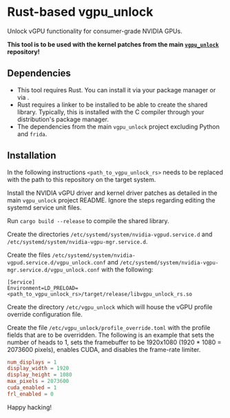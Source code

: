 # Rust-based vgpu\_unlock

Unlock vGPU functionality for consumer-grade NVIDIA GPUs.

**This tool is to be used with the kernel patches from the main
[`vgpu_unlock`](https://github.com/DualCoder/vgpu_unlock) repository!**

## Dependencies

* This tool requires Rust. You can install it via your package manager or via
  [](https://rustup.rs).
* Rust requires a linker to be installed to be able to create the shared
  library. Typically, this is installed with the C compiler through your
  distribution's package manager.
* The dependencies from the main `vgpu_unlock` project excluding Python and
  `frida`.

## Installation

In the following instructions `<path_to_vgpu_unlock_rs>` needs to be replaced
with the path to this repository on the target system.

Install the NVIDIA vGPU driver and kernel driver patches as detailed in the
main `vgpu_unlock` project README. Ignore the steps regarding editing the
systemd service unit files.

Run `cargo build --release` to compile the shared library.

Create the directories `/etc/systemd/system/nvidia-vgpud.service.d` and
`/etc/systemd/system/nvidia-vgpu-mgr.service.d`.

Create the files `/etc/systemd/system/nvidia-vgpud.service.d/vgpu_unlock.conf`
and `/etc/systemd/system/nvidia-vgpu-mgr.service.d/vgpu_unlock.conf`
with the following:
```
[Service]
Environment=LD_PRELOAD=<path_to_vgpu_unlock_rs>/target/release/libvgpu_unlock_rs.so
```

Create the directory `/etc/vgpu_unlock` which will house the vGPU profile
override configuration file.

Create the file `/etc/vgpu_unlock/profile_override.toml` with the profile
fields that are to be overridden. The following is an example that sets
the number of heads to 1, sets the framebuffer to be 1920x1080 (1920 * 1080
= 2073600 pixels), enables CUDA, and disables the frame-rate limiter.

```toml
num_displays = 1
display_width = 1920
display_height = 1080
max_pixels = 2073600
cuda_enabled = 1
frl_enabled = 0
```

Happy hacking!
